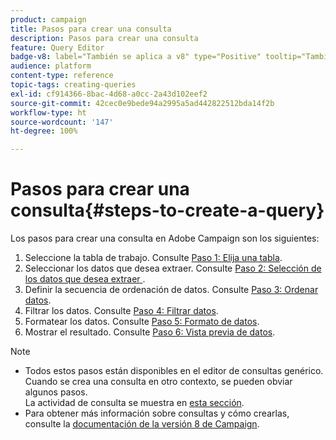 ```yaml
---
product: campaign
title: Pasos para crear una consulta
description: Pasos para crear una consulta
feature: Query Editor
badge-v8: label="También se aplica a v8" type="Positive" tooltip="También se aplica a Campaign v8"
audience: platform
content-type: reference
topic-tags: creating-queries
exl-id: cf914366-8bac-4d68-a0cc-2a43d102eef2
source-git-commit: 42cec0e9bede94a2995a5ad442822512bda14f2b
workflow-type: ht
source-wordcount: '147'
ht-degree: 100%

---
```


# Pasos para crear una consulta{#steps-to-create-a-query}



Los pasos para crear una consulta en Adobe Campaign son los siguientes:

1. Seleccione la tabla de trabajo. Consulte [Paso 1: Elija una tabla](#step-1---choose-a-table).
1. Seleccionar los datos que desea extraer. Consulte [Paso 2: Selección de los datos que desea extraer ](#step-2---choose-data-to-extract).
1. Definir la secuencia de ordenación de datos. Consulte [Paso 3: Ordenar datos](#step-3---sort-data).
1. Filtrar los datos. Consulte [Paso 4: Filtrar datos](#step-4---filter-data).
1. Formatear los datos. Consulte [Paso 5: Formato de datos](#step-5---format-data).
1. Mostrar el resultado. Consulte [Paso 6: Vista previa de datos](#step-6---preview-data).

>[!NOTE]
>
>* Todos estos pasos están disponibles en el editor de consultas genérico. Cuando se crea una consulta en otro contexto, se pueden obviar algunos pasos.\
>La actividad de consulta se muestra en [esta sección](../../workflow/using/query.md).
>* Para obtener más información sobre consultas y cómo crearlas, consulte la [documentación de la versión 8 de Campaign](../../workflow/using/query.md).

<!--
## Step 1 - Choose a table {#step-1---choose-a-table}

Select the table containing the data you want to query in the **[!UICONTROL Document type]** window. If necessary, filter the data using the filter field or the **[!UICONTROL Filters]** button.

![](assets/query_editor_nveau_21.png)

## Step 2 - Choose data to extract {#step-2---choose-data-to-extract}

In the **[!UICONTROL Data to extract]** window, select the data to display: these fields will make up the output columns.

For example, select **[!UICONTROL Age]**, **[!UICONTROL Primary key]**, **[!UICONTROL Email domain]** and **[!UICONTROL City]**. The results will be organized based on this selection. Use the blue arrows to the right of the window to change the column order.

![](assets/query_editor_nveau_01.png)

You can edit an expression by inserting a formula into it or running a process on an aggregate function. To do this, click the **[!UICONTROL Expression]** column field, then select **[!UICONTROL Edit expression]**.

![](assets/query_editor_nveau_97.png)

It is possible to group output column data: to do this, check **[!UICONTROL Yes]** in the **[!UICONTROL Group]** column of the **[!UICONTROL Data to extract]** window. This function generates a result around the checked grouping axis. An example of a query with grouping is available in [this section](../../workflow/using/querying-delivery-information.md).

![](assets/query_editor_nveau_56.png)

* The **[!UICONTROL Handle groupings (GROUP BY + HAVING)]** function lets you "group by" and select what has been grouped ("having"). This function applies to all fields in the output column. For example, this option lets you group all choices of an output column and recover a specific type of information, such as recipients between 35 and 50.

  For more on this, refer to [this section](../../workflow/using/querying-using-grouping-management.md).

* The **[!UICONTROL Remove duplicate rows (DISTINCT)]** function lets you deduplicate identical results obtained in the output column. For example, if you take a census by selecting the Last name, First name and Email fields in the output column, those with identical data will be eliminated, since it means the same contact has been entered several times in the database: only one result will be taken into account.

## Step 3 - Sort data {#step-3---sort-data}

The **[!UICONTROL Sorting]** window lets you sort column content. Use the arrows to change the column order:

* The **[!UICONTROL Sorting]** column enables a simple sort and arranges column content from A to Z or in ascending order.
* The **[!UICONTROL Descending sort]** arranges the content from Z to A and in descending order. This is useful for viewing record sales for example: the highest figures are shown at the top of the list.

In this example, the data is sorted in ascending order based on recipient age.

![](assets/query_editor_nveau_57.png)

## Step 4 - Filter data {#step-4---filter-data}

The query editor lets you filter data to refine your search.

The filters offered depend on the table which the query concerns.

![](assets/query_editor_nveau_09.png)

Once you select the **[!UICONTROL Filtering conditions]** you will access the **[!UICONTROL Target elements]** section: this lets you define how to filter the data to collect.

* To create a new filter, select the fields, operators and values required for creating the formula to be verified in order for data to be selected. It's possible to combine several conditions (for more on this, refer to [Defining filter conditions](../../platform/using/defining-filter-conditions.md)).
* To use previously saved filters, open the drop-down list by clicking the **[!UICONTROL Add]** button, click **[!UICONTROL Predefined filter]** and select the one you want.

  ![](assets/query_editor_15.png)

* The filters created in the **[!UICONTROL Generic query editor]** are available in other query applications and vice versa. To save a filter, click the **[!UICONTROL Save]** icon.

  >[!NOTE]
  >
  >For more on creating and using filters, refer to [Filtering options](../../platform/using/filtering-options.md).

As shown in the following example, to recover all English-speaking recipients, select: "recipient language **equal to** EN".

![](assets/query_editor_nveau_89.png)

>[!NOTE]
>
>You can directly access an option by typing the following formula in the **Value** field: **$(options:OPTION_NAME)**.

Click the **[!UICONTROL Preview]** tab to view the result of the filtering condition. In this case, all English-speaking recipients are displayed with their name, first name and email address.

![](assets/query_editor_nveau_98.png)

Users familiar with SQL language can click **[!UICONTROL Generate SQL query]** to view the query in SQL.

![](assets/query_editor_nveau_99.png)

## Step 5 - Format data {#step-5---format-data}

Once you have configured the restriction filters, you will access the **[!UICONTROL Data formatting]** window. This window lets you re-arrange output columns, transform data, and change the upper/lower case of the column labels. It also lets you apply a formula to the final result using a calculated field.

>[!NOTE]
>
>For more information on the types of calculated fields, refer to [Creating calculated fields](../../platform/using/defining-filter-conditions.md#creating-calculated-fields).

Unchecked columns will not be shown in the data preview window.

![](assets/query_editor_nveau_10.png)

The **[!UICONTROL Transformation]** column lets you change a column label to upper or lower case. Select the column and click in the **[!UICONTROL Transformation]** column. You can choose:

* **[!UICONTROL Switch to lower case]**,
* **[!UICONTROL Switch to upper case]**, 
* **[!UICONTROL First letter in upper case]**.

![](assets/query_editor_nveau_42.png)

## Step 6 - Preview data {#step-6---preview-data}

The **[!UICONTROL Data preview]** window is the last stage. Click **[!UICONTROL Start the preview of the data]** to get your query result. It is available in columns or in XML format. Click the **[!UICONTROL Generated SQL queries]** tab to view the query in SQL format.

In this example, data is sorted in ascending order based on recipient age.

![](assets/query_editor_nveau_11.png)

>[!NOTE]
>
>By default, only the first 200 lines are displayed in the **[!UICONTROL Data preview]** window. To change this, enter a number in the **[!UICONTROL Lines to display]** box and click **[!UICONTROL Start the preview of the data]**.

-->